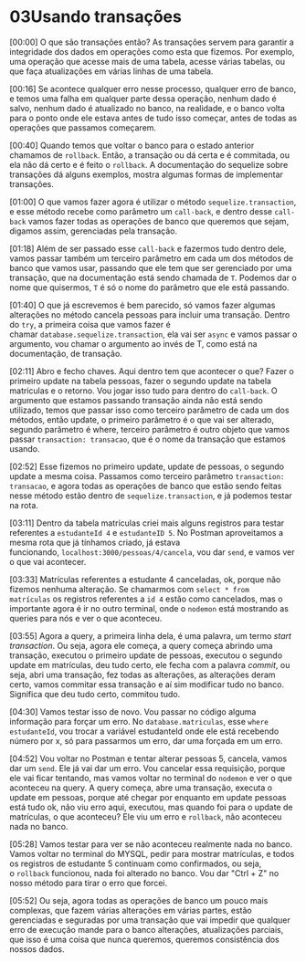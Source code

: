 # 03Usando transações

[00:00] O que são transações então? As transações servem para garantir a integridade dos dados em operações como esta que fizemos. Por exemplo, uma operação que acesse mais de uma tabela, acesse várias tabelas, ou que faça atualizações em várias linhas de uma tabela.

[00:16] Se acontece qualquer erro nesse processo, qualquer erro de banco, e temos uma falha em qualquer parte dessa operação, nenhum dado é salvo, nenhum dado é atualizado no banco, na realidade, e o banco volta para o ponto onde ele estava antes de tudo isso começar, antes de todas as operações que passamos começarem.

[00:40] Quando temos que voltar o banco para o estado anterior chamamos de `rollback`. Então, a transação ou dá certa e é commitada, ou ela não dá certo e é feito o `rollback`. A documentação do sequelize sobre transações dá alguns exemplos, mostra algumas formas de implementar transações.

[01:00] O que vamos fazer agora é utilizar o método `sequelize.transaction`, e esse método recebe como parâmetro um `call-back`, e dentro desse `call-back` vamos fazer todas as operações de banco que queremos que sejam, digamos assim, gerenciadas pela transação.

[01:18] Além de ser passado esse `call-back` e fazermos tudo dentro dele, vamos passar também um terceiro parâmetro em cada um dos métodos de banco que vamos usar, passando que ele tem que ser gerenciado por uma transação, que na documentação está sendo chamada de `T`. Podemos dar o nome que quisermos, `T` é só o nome do parâmetro que ele está passando.

[01:40] O que já escrevemos é bem parecido, só vamos fazer algumas alterações no método cancela pessoas para incluir uma transação. Dentro do `try`, a primeira coisa que vamos fazer é chamar `database.sequelize.transaction`, ela vai ser `async` e vamos passar o argumento, vou chamar o argumento ao invés de T, como está na documentação, de transação.

[02:11] Abro e fecho chaves. Aqui dentro tem que acontecer o que? Fazer o primeiro update na tabela pessoas, fazer o segundo update na tabela matrículas e o retorno. Vou jogar isso tudo para dentro do `call-back`. O argumento que estamos passando transação ainda não está sendo utilizado, temos que passar isso como terceiro parâmetro de cada um dos métodos, então update, o primeiro parâmetro é o que vai ser alterado, segundo parâmetro é where, terceiro parâmetro é outro objeto que vamos passar `transaction: transacao`, que é o nome da transação que estamos usando.

[02:52] Esse fizemos no primeiro update, update de pessoas, o segundo update a mesma coisa. Passamos como terceiro parâmetro `transaction: transacao`, e agora todas as operações de banco que estão sendo feitas nesse método estão dentro de `sequelize.transaction`, e já podemos testar na rota.

[03:11] Dentro da tabela matrículas criei mais alguns registros para testar referentes a `estudanteId 4` e `estudanteID 5`. No Postman aproveitamos a mesma rota que já tínhamos criado, já estava funcionando, `localhost:3000/pessoas/4/cancela`, vou dar `send`, e vamos ver o que vai acontecer.

[03:33] Matrículas referentes a estudante 4 canceladas, ok, porque não fizemos nenhuma alteração. Se chamarmos com `select * from matrículas` os registros referentes a `id 4` estão como cancelados, mas o importante agora é ir no outro terminal, onde o `nodemon` está mostrando as queries para nós e ver o que aconteceu.

[03:55] Agora a query, a primeira linha dela, é uma palavra, um termo *start transaction*. Ou seja, agora ele começa, a query começa abrindo uma transação, executou o primeiro update de pessoas, executou o segundo update em matrículas, deu tudo certo, ele fecha com a palavra *commit*, ou seja, abri uma transação, fez todas as alterações, as alterações deram certo, vamos commitar essa transação e aí sim modificar tudo no banco. Significa que deu tudo certo, commitou tudo.

[04:30] Vamos testar isso de novo. Vou passar no código alguma informação para forçar um erro. No `database.matriculas`, esse `where estudanteId`, vou trocar a variável estudanteId onde ele está recebendo número por x, só para passarmos um erro, dar uma forçada em um erro.

[04:52] Vou voltar no Postman e tentar alterar pessoas 5, cancela, vamos dar um `send`. Ele já vai dar um erro. Vou cancelar essa requisição, porque ele vai ficar tentando, mas vamos voltar no terminal do `nodemon` e ver o que aconteceu na query. A query começa, abre uma transação, executa o update em pessoas, porque até chegar por enquanto em update pessoas está tudo ok, não viu erro aqui, executou, mas quando foi para o update de matrículas, o que aconteceu? Ele viu um erro e `rollback`, não aconteceu nada no banco.

[05:28] Vamos testar para ver se não aconteceu realmente nada no banco. Vamos voltar no terminal do MYSQL, pedir para mostrar matrículas, e todos os registros de estudante 5 continuam como confirmados, ou seja, o `rollback` funcionou, nada foi alterado no banco. Vou dar "Ctrl + Z" no nosso método para tirar o erro que forcei.

[05:52] Ou seja, agora todas as operações de banco um pouco mais complexas, que fazem várias alterações em várias partes, estão gerenciadas e seguradas por uma transação que vai impedir que qualquer erro de execução mande para o banco alterações, atualizações parciais, que isso é uma coisa que nunca queremos, queremos consistência dos nossos dados.


